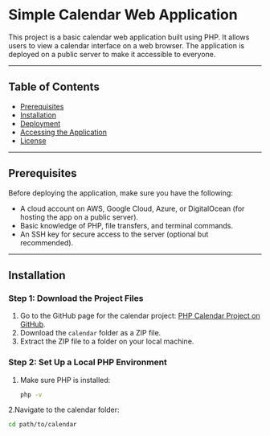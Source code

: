 # Simple Calendar Web Application

This project is a basic calendar web application built using PHP. It allows users to view a calendar interface on a web browser. The application is deployed on a public server to make it accessible to everyone.

---

## Table of Contents

- [Prerequisites](#prerequisites)
- [Installation](#installation)
- [Deployment](#deployment)
- [Accessing the Application](#accessing-the-application)
- [License](#license)

---

## Prerequisites

Before deploying the application, make sure you have the following:

- A cloud account on AWS, Google Cloud, Azure, or DigitalOcean (for hosting the app on a public server).
- Basic knowledge of PHP, file transfers, and terminal commands.
- An SSH key for secure access to the server (optional but recommended).

---

## Installation

### Step 1: Download the Project Files
1. Go to the GitHub page for the calendar project: [PHP Calendar Project on GitHub](https://github.com/wftutorials/php-mini-projects/tree/main/calendar).
2. Download the `calendar` folder as a ZIP file.
3. Extract the ZIP file to a folder on your local machine.

### Step 2: Set Up a Local PHP Environment
1. Make sure PHP is installed:
   ```bash
   php -v
2.Navigate to the calendar folder:
   ```bash
   cd path/to/calendar

